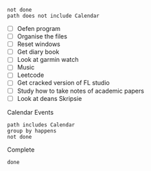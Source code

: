 ```tasks
not done
path does not include Calendar

```

- [ ] Oefen program
- [ ] Organise the files
- [ ] Reset windows
- [ ] Get diary book
- [ ] Look at garmin watch
- [ ] Music
- [ ] Leetcode
- [ ] Get cracked version of FL studio
- [ ] Study how to take notes of academic papers
- [ ] Look at deans Skripsie

Calendar Events
```tasks
path includes Calendar
group by happens
not done
```




Complete
```tasks
done
```
